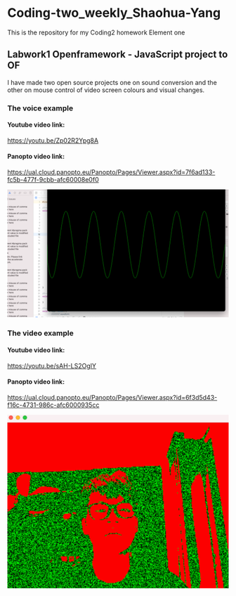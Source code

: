 # Coding-two_weekly_Shaohua-Yang

This is the repository for my Coding2 homework Element one

## Labwork1 Openframework - JavaScript project to OF

I have made two open source projects one on sound conversion and the other on mouse control of video screen colours and visual changes.

### The voice example

#### Youtube video link:

https://youtu.be/Zp02R2Ypg8A

#### Panopto video link:

https://ual.cloud.panopto.eu/Panopto/Pages/Viewer.aspx?id=7f6ad133-fc5b-477f-9cbb-afc60008e0f0

![Cow1](https://github.com/yrrrng/Coding-two_weekly_Shaohua-Yang/raw/main/coding%20two%20image/1.png "Cow1")

### The video example

#### Youtube video link:

https://youtu.be/sAH-LS2OgIY

#### Panopto video link:

https://ual.cloud.panopto.eu/Panopto/Pages/Viewer.aspx?id=6f3d5d43-f16c-4731-986c-afc6000935cc

![Cow1](https://github.com/yrrrng/Coding-two_weekly_Shaohua-Yang/raw/main/coding%20two%20image/2.png "Cow1")
